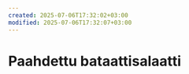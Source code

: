 ```yaml
---
created: 2025-07-06T17:32:02+03:00
modified: 2025-07-06T17:32:07+03:00
---
```


# Paahdettu bataattisalaatti

